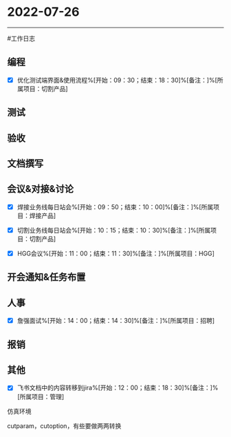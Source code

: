 # 2022-07-26 

---

#工作日志

## 编程
- [x] 优化测试端界面&使用流程%[开始：09：30；结束：18：30]%[备注：]%[所属项目：切割产品]


## 测试



## 验收 



## 文档撰写 



## 会议&对接&讨论
- [x] 焊接业务线每日站会%[开始：09：50；结束：10：00]%[备注：]%[所属项目：焊接产品]
- [x] 切割业务线每日站会%[开始：10：15；结束：10：30]%[备注：]%[所属项目：切割产品]
- [x] HGG会议%[开始：11：00；结束：11：30]%[备注：]%[所属项目：HGG]


## 开会通知&任务布置



## 人事
- [x] 詹强面试%[开始：14：00；结束：14：30]%[备注：]%[所属项目：招聘]


## 报销



## 其他
- [x] 飞书文档中的内容转移到jira%[开始：12：00；结束：18：30]%[备注：]%[所属项目：管理]

仿真环境

cutparam，cutoption，有些要做两两转换

